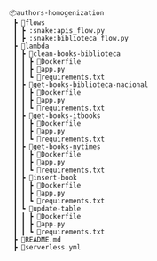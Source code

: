 ```
📦authors-homogenization 
 ┣ 📂flows
 ┃ ┣ :snake:apis_flow.py
 ┃ ┣ :snake:biblioteca_flow.py
 ┣ 📂lambda
 ┃ ┣ 📂clean-books-biblioteca
 ┃ ┃ ┣ 📜Dockerfile
 ┃ ┃ ┣ 📜app.py
 ┃ ┃ ┗ 📜requirements.txt
 ┃ ┣ 📂get-books-biblioteca-nacional
 ┃ ┃ ┣ 📜Dockerfile
 ┃ ┃ ┣ 📜app.py
 ┃ ┃ ┗ 📜requirements.txt
 ┃ ┣ 📂get-books-itbooks
 ┃ ┃ ┣ 📜Dockerfile
 ┃ ┃ ┣ 📜app.py
 ┃ ┃ ┗ 📜requirements.txt
 ┃ ┣ 📂get-books-nytimes
 ┃ ┃ ┣ 📜Dockerfile
 ┃ ┃ ┣ 📜app.py
 ┃ ┃ ┗ 📜requirements.txt
 ┃ ┣ 📂insert-book
 ┃ ┃ ┣ 📜Dockerfile
 ┃ ┃ ┣ 📜app.py
 ┃ ┃ ┗ 📜requirements.txt
 ┃ ┗ 📂update-table
 ┃ ┃ ┣ 📜Dockerfile
 ┃ ┃ ┣ 📜app.py
 ┃ ┃ ┗ 📜requirements.txt
 ┣ 📜README.md
 ┣ 📜serverless.yml
```


<!--
title: 'AWS Python Example'
description: 'This template demonstrates how to deploy a Python function running on AWS Lambda using the traditional Serverless Framework.'
layout: Doc
framework: v3
platform: AWS
language: python
priority: 2
authorLink: 'https://github.com/serverless'
authorName: 'Serverless, inc.'
authorAvatar: 'https://avatars1.githubusercontent.com/u/13742415?s=200&v=4'


# Serverless Framework AWS Python Example

This template demonstrates how to deploy a Python function running on AWS Lambda using the traditional Serverless Framework. The deployed function does not include any event definitions as well as any kind of persistence (database). For more advanced configurations check out the [examples repo](https://github.com/serverless/examples/) which includes integrations with SQS, DynamoDB or examples of functions that are triggered in `cron`-like manner. For details about configuration of specific `events`, please refer to our [documentation](https://www.serverless.com/framework/docs/providers/aws/events/).

## Usage

### Deployment

In order to deploy the example, you need to run the following command:

```
$ serverless deploy
```

After running deploy, you should see output similar to:

```bash
Deploying aws-python-project to stage dev (us-east-1)

✔ Service deployed to stack aws-python-project-dev (112s)

functions:
  hello: aws-python-project-dev-hello (1.5 kB)
```

### Invocation

After successful deployment, you can invoke the deployed function by using the following command:

```bash
serverless invoke --function hello
```

Which should result in response similar to the following:

```json
{
    "statusCode": 200,
    "body": "{\"message\": \"Go Serverless v3.0! Your function executed successfully!\", \"input\": {}}"
}
```

### Local development

You can invoke your function locally by using the following command:

```bash
serverless invoke local --function hello
```

Which should result in response similar to the following:

```
{
    "statusCode": 200,
    "body": "{\"message\": \"Go Serverless v3.0! Your function executed successfully!\", \"input\": {}}"
}
```

### Bundling dependencies

In case you would like to include third-party dependencies, you will need to use a plugin called `serverless-python-requirements`. You can set it up by running the following command:

```bash
serverless plugin install -n serverless-python-requirements
```

Running the above will automatically add `serverless-python-requirements` to `plugins` section in your `serverless.yml` file and add it as a `devDependency` to `package.json` file. The `package.json` file will be automatically created if it doesn't exist beforehand. Now you will be able to add your dependencies to `requirements.txt` file (`Pipfile` and `pyproject.toml` is also supported but requires additional configuration) and they will be automatically injected to Lambda package during build process. For more details about the plugin's configuration, please refer to [official documentation](https://github.com/UnitedIncome/serverless-python-requirements).
-->
